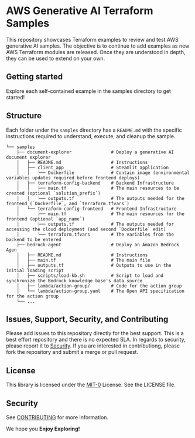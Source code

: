 # AWS Generative AI Terraform Samples

This repository showcases Terraform examples to review and test AWS generative AI samples. The objective is to continue to add examples as new AWS Terraform modules are released. Once they are understood in depth, they can be used to extend on your own.

<!-- Badges -->

## Getting started

Explore each self-contained example in the samples directory to get started! 

## Structure

Each folder under the `samples` directory has a `README.md` with the specific instructions required to understand, execute, and cleanup the sample.

```folder
└── samples
    ├── document-explorer               # Deploy a generative AI document explorer
    │   ├── README.md                   # Instructions
    │   ├── client_app                  # Steamlit application
    │   │   └── Dockerfile              # Contain image (environmental variables updates required before frontend deploys)
    │   ├── terraform-config-backend    # Backend Infrastructure
    │   │   ├── main.tf                 # The main resources to be created (optional `solution_prefix`)
    │   │   └── outputs.tf              # The outputs needed for the frontend (`Dockerfile`, and `terraform.tfvars`)
    │   └── terraform-config-frontend   # Frontend Infrastructure
    │       ├── main.tf                 # The main resources for the frontend (optional `app_name`)
    │       ├── outputs.tf              # The outputs needed for accessing the cloud deployment (and second `Dockerfile` edit)
    │       └── terraform.tfvars        # The variables from the backend to be entered
    ├── bedrock-agent                   # Deploy an Amazon Bedrock Agen
    │   ├── README.md                   # Instructions
    │   ├── main.tf                     # The main file
    │   ├── outputs.tf                  # Outputs to use in the initial loading script
    │   ├── scripts/load-kb.sh          # Script to load and synchronize the Bedrock knowledge base's data source
    │   ├── lambda/action-group/        # Code for the action group
    │   └── lambda/action-group.yaml    # The Open API specification for the action group
    └── ...
```

## Issues, Support, Security, and Contributing

Please add issues to this repository directly for the best support. This is a best effort repository and there is no expected SLA. In regards to security, please report it to [Security](mailto:security@aws.com). If you are interested in contributiong, please fork the repository and submit a merge or pull request.

## License

This library is licensed under the [MIT-0](https://github.com/aws/mit-0) License. See the LICENSE file.

## Security

See [CONTRIBUTING](CONTRIBUTING.md#security-issue-notifications) for more information.

We hope you **Enjoy Exploring!**
